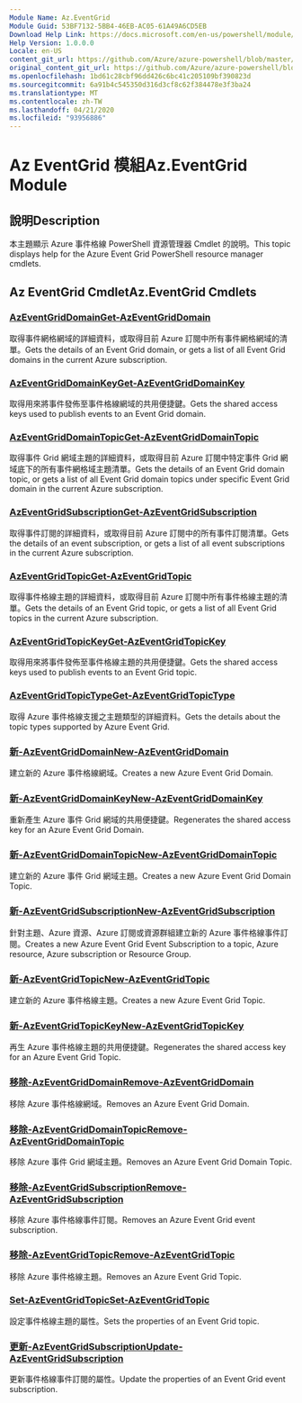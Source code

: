 ```yaml
---
Module Name: Az.EventGrid
Module Guid: 53BF7132-5BB4-46EB-AC05-61A49A6CD5EB
Download Help Link: https://docs.microsoft.com/en-us/powershell/module/az.eventgrid
Help Version: 1.0.0.0
Locale: en-US
content_git_url: https://github.com/Azure/azure-powershell/blob/master/src/EventGrid/EventGrid/help/Az.EventGrid.md
original_content_git_url: https://github.com/Azure/azure-powershell/blob/master/src/EventGrid/EventGrid/help/Az.EventGrid.md
ms.openlocfilehash: 1bd61c28cbf96dd426c6bc41c205109bf390823d
ms.sourcegitcommit: 6a91b4c545350d316d3cf8c62f384478e3f3ba24
ms.translationtype: MT
ms.contentlocale: zh-TW
ms.lasthandoff: 04/21/2020
ms.locfileid: "93956886"
---
```

# <span data-ttu-id="8e815-101">Az EventGrid 模組</span><span class="sxs-lookup"><span data-stu-id="8e815-101">Az.EventGrid Module</span></span>
## <span data-ttu-id="8e815-102">說明</span><span class="sxs-lookup"><span data-stu-id="8e815-102">Description</span></span>
<span data-ttu-id="8e815-103">本主題顯示 Azure 事件格線 PowerShell 資源管理器 Cmdlet 的說明。</span><span class="sxs-lookup"><span data-stu-id="8e815-103">This topic displays help for the Azure Event Grid PowerShell resource manager cmdlets.</span></span>

## <span data-ttu-id="8e815-104">Az EventGrid Cmdlet</span><span class="sxs-lookup"><span data-stu-id="8e815-104">Az.EventGrid Cmdlets</span></span>
### [<span data-ttu-id="8e815-105">AzEventGridDomain</span><span class="sxs-lookup"><span data-stu-id="8e815-105">Get-AzEventGridDomain</span></span>](Get-AzEventGridDomain.md)
<span data-ttu-id="8e815-106">取得事件網格網域的詳細資料，或取得目前 Azure 訂閱中所有事件網格網域的清單。</span><span class="sxs-lookup"><span data-stu-id="8e815-106">Gets the details of an Event Grid domain, or gets a list of all Event Grid domains in the current Azure subscription.</span></span>

### [<span data-ttu-id="8e815-107">AzEventGridDomainKey</span><span class="sxs-lookup"><span data-stu-id="8e815-107">Get-AzEventGridDomainKey</span></span>](Get-AzEventGridDomainKey.md)
<span data-ttu-id="8e815-108">取得用來將事件發佈至事件格線網域的共用便捷鍵。</span><span class="sxs-lookup"><span data-stu-id="8e815-108">Gets the shared access keys used to publish events to an Event Grid domain.</span></span>

### [<span data-ttu-id="8e815-109">AzEventGridDomainTopic</span><span class="sxs-lookup"><span data-stu-id="8e815-109">Get-AzEventGridDomainTopic</span></span>](Get-AzEventGridDomainTopic.md)
<span data-ttu-id="8e815-110">取得事件 Grid 網域主題的詳細資料，或取得目前 Azure 訂閱中特定事件 Grid 網域底下的所有事件網格域主題清單。</span><span class="sxs-lookup"><span data-stu-id="8e815-110">Gets the details of an Event Grid domain topic, or gets a list of all Event Grid domain topics under specific Event Grid domain in the current Azure subscription.</span></span>

### [<span data-ttu-id="8e815-111">AzEventGridSubscription</span><span class="sxs-lookup"><span data-stu-id="8e815-111">Get-AzEventGridSubscription</span></span>](Get-AzEventGridSubscription.md)
<span data-ttu-id="8e815-112">取得事件訂閱的詳細資料，或取得目前 Azure 訂閱中的所有事件訂閱清單。</span><span class="sxs-lookup"><span data-stu-id="8e815-112">Gets the details of an event subscription, or gets a list of all event subscriptions in the current Azure subscription.</span></span>

### [<span data-ttu-id="8e815-113">AzEventGridTopic</span><span class="sxs-lookup"><span data-stu-id="8e815-113">Get-AzEventGridTopic</span></span>](Get-AzEventGridTopic.md)
<span data-ttu-id="8e815-114">取得事件格線主題的詳細資料，或取得目前 Azure 訂閱中所有事件格線主題的清單。</span><span class="sxs-lookup"><span data-stu-id="8e815-114">Gets the details of an Event Grid topic, or gets a list of all Event Grid topics in the current Azure subscription.</span></span>

### [<span data-ttu-id="8e815-115">AzEventGridTopicKey</span><span class="sxs-lookup"><span data-stu-id="8e815-115">Get-AzEventGridTopicKey</span></span>](Get-AzEventGridTopicKey.md)
<span data-ttu-id="8e815-116">取得用來將事件發佈至事件格線主題的共用便捷鍵。</span><span class="sxs-lookup"><span data-stu-id="8e815-116">Gets the shared access keys used to publish events to an Event Grid topic.</span></span>

### [<span data-ttu-id="8e815-117">AzEventGridTopicType</span><span class="sxs-lookup"><span data-stu-id="8e815-117">Get-AzEventGridTopicType</span></span>](Get-AzEventGridTopicType.md)
<span data-ttu-id="8e815-118">取得 Azure 事件格線支援之主題類型的詳細資料。</span><span class="sxs-lookup"><span data-stu-id="8e815-118">Gets the details about the topic types supported by Azure Event Grid.</span></span>

### [<span data-ttu-id="8e815-119">新-AzEventGridDomain</span><span class="sxs-lookup"><span data-stu-id="8e815-119">New-AzEventGridDomain</span></span>](New-AzEventGridDomain.md)
<span data-ttu-id="8e815-120">建立新的 Azure 事件格線網域。</span><span class="sxs-lookup"><span data-stu-id="8e815-120">Creates a new Azure Event Grid Domain.</span></span>

### [<span data-ttu-id="8e815-121">新-AzEventGridDomainKey</span><span class="sxs-lookup"><span data-stu-id="8e815-121">New-AzEventGridDomainKey</span></span>](New-AzEventGridDomainKey.md)
<span data-ttu-id="8e815-122">重新產生 Azure 事件 Grid 網域的共用便捷鍵。</span><span class="sxs-lookup"><span data-stu-id="8e815-122">Regenerates the shared access key for an Azure Event Grid Domain.</span></span>

### [<span data-ttu-id="8e815-123">新-AzEventGridDomainTopic</span><span class="sxs-lookup"><span data-stu-id="8e815-123">New-AzEventGridDomainTopic</span></span>](New-AzEventGridDomainTopic.md)
<span data-ttu-id="8e815-124">建立新的 Azure 事件 Grid 網域主題。</span><span class="sxs-lookup"><span data-stu-id="8e815-124">Creates a new Azure Event Grid Domain Topic.</span></span>

### [<span data-ttu-id="8e815-125">新-AzEventGridSubscription</span><span class="sxs-lookup"><span data-stu-id="8e815-125">New-AzEventGridSubscription</span></span>](New-AzEventGridSubscription.md)
<span data-ttu-id="8e815-126">針對主題、Azure 資源、Azure 訂閱或資源群組建立新的 Azure 事件格線事件訂閱。</span><span class="sxs-lookup"><span data-stu-id="8e815-126">Creates a new Azure Event Grid Event Subscription to a topic, Azure resource, Azure subscription or Resource Group.</span></span>

### [<span data-ttu-id="8e815-127">新-AzEventGridTopic</span><span class="sxs-lookup"><span data-stu-id="8e815-127">New-AzEventGridTopic</span></span>](New-AzEventGridTopic.md)
<span data-ttu-id="8e815-128">建立新的 Azure 事件格線主題。</span><span class="sxs-lookup"><span data-stu-id="8e815-128">Creates a new Azure Event Grid Topic.</span></span>

### [<span data-ttu-id="8e815-129">新-AzEventGridTopicKey</span><span class="sxs-lookup"><span data-stu-id="8e815-129">New-AzEventGridTopicKey</span></span>](New-AzEventGridTopicKey.md)
<span data-ttu-id="8e815-130">再生 Azure 事件格線主題的共用便捷鍵。</span><span class="sxs-lookup"><span data-stu-id="8e815-130">Regenerates the shared access key for an Azure Event Grid Topic.</span></span>

### [<span data-ttu-id="8e815-131">移除-AzEventGridDomain</span><span class="sxs-lookup"><span data-stu-id="8e815-131">Remove-AzEventGridDomain</span></span>](Remove-AzEventGridDomain.md)
<span data-ttu-id="8e815-132">移除 Azure 事件格線網域。</span><span class="sxs-lookup"><span data-stu-id="8e815-132">Removes an Azure Event Grid Domain.</span></span>

### [<span data-ttu-id="8e815-133">移除-AzEventGridDomainTopic</span><span class="sxs-lookup"><span data-stu-id="8e815-133">Remove-AzEventGridDomainTopic</span></span>](Remove-AzEventGridDomainTopic.md)
<span data-ttu-id="8e815-134">移除 Azure 事件 Grid 網域主題。</span><span class="sxs-lookup"><span data-stu-id="8e815-134">Removes an Azure Event Grid Domain Topic.</span></span>

### [<span data-ttu-id="8e815-135">移除-AzEventGridSubscription</span><span class="sxs-lookup"><span data-stu-id="8e815-135">Remove-AzEventGridSubscription</span></span>](Remove-AzEventGridSubscription.md)
<span data-ttu-id="8e815-136">移除 Azure 事件格線事件訂閱。</span><span class="sxs-lookup"><span data-stu-id="8e815-136">Removes an Azure Event Grid event subscription.</span></span>

### [<span data-ttu-id="8e815-137">移除-AzEventGridTopic</span><span class="sxs-lookup"><span data-stu-id="8e815-137">Remove-AzEventGridTopic</span></span>](Remove-AzEventGridTopic.md)
<span data-ttu-id="8e815-138">移除 Azure 事件格線主題。</span><span class="sxs-lookup"><span data-stu-id="8e815-138">Removes an Azure Event Grid Topic.</span></span>

### [<span data-ttu-id="8e815-139">Set-AzEventGridTopic</span><span class="sxs-lookup"><span data-stu-id="8e815-139">Set-AzEventGridTopic</span></span>](Set-AzEventGridTopic.md)
<span data-ttu-id="8e815-140">設定事件格線主題的屬性。</span><span class="sxs-lookup"><span data-stu-id="8e815-140">Sets the properties of an Event Grid topic.</span></span>

### [<span data-ttu-id="8e815-141">更新-AzEventGridSubscription</span><span class="sxs-lookup"><span data-stu-id="8e815-141">Update-AzEventGridSubscription</span></span>](Update-AzEventGridSubscription.md)
<span data-ttu-id="8e815-142">更新事件格線事件訂閱的屬性。</span><span class="sxs-lookup"><span data-stu-id="8e815-142">Update the properties of an Event Grid event subscription.</span></span>


